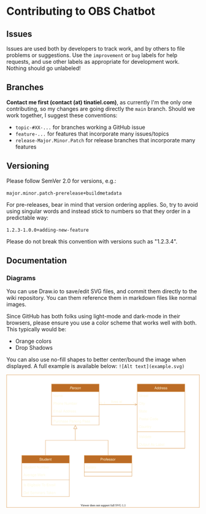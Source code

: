 # Contributing to OBS Chatbot
## Issues
Issues are used both by developers to track work, and by others to file problems or suggestions.
Use the `improvement` or `bug` labels for help requests, and use other labels as appropriate for 
development work. Nothing should go unlabeled!

## Branches
**Contact me first (contact (at) tinatiel.com)**, as currently I'm the only one contributing, so my changes are going 
directly the `main` branch. Should we work together, I suggest these conventions:
 - `topic-#XX-...` for branches working a GitHub issue
 - `feature-...` for features that incorporate many issues/topics
 - `release-Major.Minor.Patch` for release branches that incorporate many features
   
## Versioning
Please follow SemVer 2.0 for versions, e.g.:

`major.minor.patch-prerelease+buildmetadata`

For pre-releases, bear in mind that version ordering applies. So, try to avoid using singular words
and instead stick to numbers so that they order in a predictable way:

`1.2.3-1.0.0+adding-new-feature`

Please do not break this convention with versions such as "1.2.3.4".

## Documentation
### Diagrams
You can use Draw.io to save/edit SVG files, and commit them directly to the wiki
repository. You can them reference them in markdown files like normal images.

Since GitHub has both folks using light-mode and dark-mode in their browsers, please
ensure you use a color scheme that works well with both. This typically would be:
 - Orange colors
 - Drop Shadows

You can also use no-fill shapes to better center/bound the image when displayed.
A full example is available below:
`![Alt text](example.svg)`

![Alt text](example.svg)